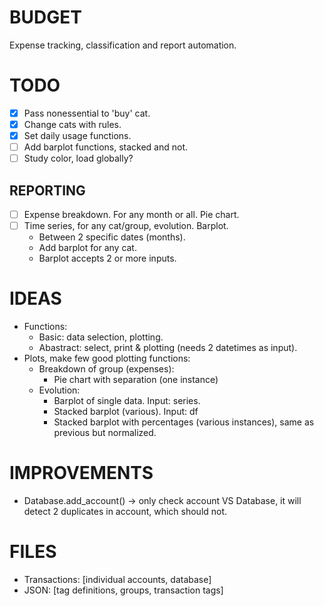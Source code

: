 # BUDGET
Expense tracking, classification and report automation.

# TODO
- [x] Pass nonessential to 'buy' cat.
- [x] Change cats with rules.
- [x] Set daily usage functions.
- [ ] Add barplot functions, stacked and not.
- [ ] Study color, load globally?

## REPORTING
- [ ] Expense breakdown. For any month or all. Pie chart.
- [ ] Time series, for any cat/group, evolution. Barplot.
    * Between 2 specific dates (months).
    * Add barplot for any cat.
    * Barplot accepts 2 or more inputs.

# IDEAS
* Functions:
    * Basic: data selection, plotting.
    * Abastract: select, print & plotting (needs 2 datetimes as input).
* Plots, make few good plotting functions:
    * Breakdown of group (expenses):
        * Pie chart with separation (one instance)
    * Evolution:
        * Barplot of single data. Input: series.
        * Stacked barplot (various). Input: df
        * Stacked barplot with percentages (various instances), same as previous
          but normalized.

# IMPROVEMENTS
* Database.add_account() -> only check account VS Database, it will detect 2 
  duplicates in account, which should not.

# FILES
 * Transactions: [individual accounts, database]
 * JSON:  [tag definitions, groups, transaction tags]

